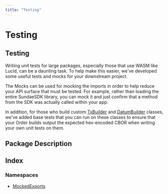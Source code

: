 ```yaml
---
title: "Testing"
---
```


# Testing

## Testing
Writing unit tests for large packages, especially those that use WASM like Lucid, can be a daunting
task. To help make this easier, we've developed some useful tests and mocks for your downstream project.

The Mocks can be used for mocking the imports in order to help reduce your API surface that must be tested.
For example, rather than loading the entire SundaeSDK library, you can mock it and just confirm that a method
from the SDK was actually called within your app.

In addition, for those who build custom [TxBuilder](../Core/classes/TxBuilder.md) and [DatumBuilder](../Core/classes/DatumBuilder.md) classes, we've added
base tests that you can run on these classes to ensure that your Order builds output the expected
hex-encoded CBOR when writing your own unit tests on them.

## Package Description

## Index

### Namespaces

- [MockedExports](MockedExports/MockedExports.md)
